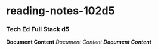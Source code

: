 # reading-notes-102d5
### Tech Ed Full Stack d5

**Document Content**
*Document Content*
_**Document Content**_

